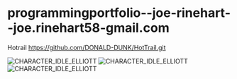 # programmingportfolio--joe-rinehart--joe.rinehart58-gmail.com

Hotrail   https://github.com/DONALD-DUNK/HotTrail.git






![CHARACTER_IDLE_ELLIOTT](https://github.com/joeiscool1/programmingportfolio--joe-rinehart--joe.rinehart58-gmail.com/assets/142921802/c148113a-fc5f-446a-90d4-05d081190a95)
![CHARACTER_IDLE_ELLIOTT](https://github.com/joeiscool1/programmingportfolio--joe-rinehart--joe.rinehart58-gmail.com/assets/142921802/c148113a-fc5f-446a-90d4-05d081190a95)
![CHARACTER_IDLE_ELLIOTT](https://github.com/joeiscool1/programmingportfolio--joe-rinehart--joe.rinehart58-gmail.com/assets/142921802/c148113a-fc5f-446a-90d4-05d081190a95)

